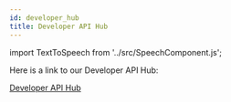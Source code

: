 ```yaml
---
id: developer_hub
title: Developer API Hub
---
```

import TextToSpeech from '../src/SpeechComponent.js';

<TextToSpeech>

Here is a link to our Developer API Hub:

[Developer API Hub](https://developer-api.hackney.gov.uk/ "Developer API Hub")
